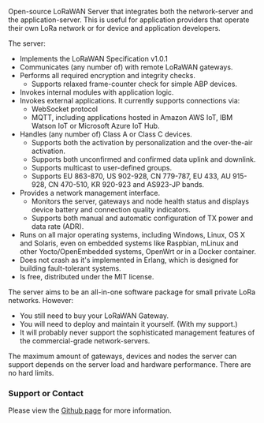 <p>
 Open-source LoRaWAN Server that integrates both the network-server and the application-server. This is useful for application
 providers that operate their own LoRa network or for device and application developers.
</p>
<p>
The server:
<ul>
 <li>Implements the LoRaWAN Specification v1.0.1</li>
 <li>Communicates (any number of) with remote LoRaWAN gateways.</li>
 <li>Performs all required encryption and integrity checks.
    <ul>
    <li>Supports relaxed frame-counter check for simple ABP devices.</li>
    </ul>
 </li>
 <li>Invokes internal modules with application logic.</li>
 <li>Invokes external applications. It currently supports connections via:
    <ul>
    <li>WebSocket protocol</li>
    <li>MQTT, including applications hosted in Amazon AWS IoT, IBM Watson IoT or Microsoft Azure IoT Hub.</li>
    </ul>
 </li>
 <li>Handles (any number of) Class A or Class C devices.
    <ul>
    <li>Supports both the activation by personalization and the over-the-air activation.</li>
    <li>Supports both unconfirmed and confirmed data uplink and downlink.</li>
    <li>Supports multicast to user-defined groups.</li>
    <li>Supports EU 863-870, US 902-928, CN 779-787, EU 433, AU 915-928, CN 470-510, KR 920-923 and AS923-JP bands.</li>
    </ul>
 </li>
 <li>Provides a network management interface.
    <ul>
    <li>Monitors the server, gateways and node health status and displays device battery and connection quality indicators.</li>
    <li>Supports both manual and automatic configuration of TX power and data rate (ADR).</li>
    </ul>
 </li>
 <li>Runs on all major operating systems, including Windows, Linux, OS X and Solaris, even on embedded systems like Raspbian, mLinux and other Yocto/OpenEmbedded systems, OpenWrt or in a Docker container.</li>
 <li>Does not crash as it's implemented in Erlang, which is designed for building fault-tolerant systems.</li>
 <li>Is free, distributed under the MIT license.</li>
</ul>
</p>
<p>
The server aims to be an all-in-one software package for small private LoRa networks.
However:
<ul>
 <li>You still need to buy your LoRaWAN Gateway.</li>
 <li>You will need to deploy and maintain it yourself. (With my support.)</li>
 <li>It will probably never support the sophisticated management features of the commercial-grade network-servers.</li>
</ul>
</p>
<p>
 The maximum amount of gateways, devices and nodes the server can support depends on the server load and hardware performance.
 There are no hard limits.
</p>
<h3>Support or Contact</h3>
<p>
Please view the <a href="https://github.com/gotthardp/lorawan-server">Github page</a> for more information.
</p>
